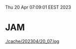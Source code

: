 Thu 20 Apr 07:09:01 EEST 2023
# JAM
<a href='./cache/202304/20_07.log'>./cache/202304/20_07.log</a>

